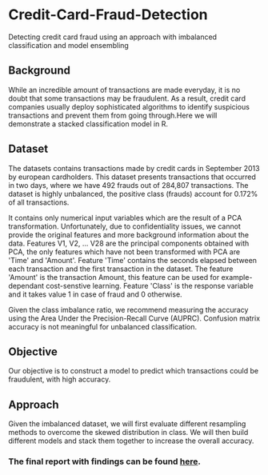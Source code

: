 # Credit-Card-Fraud-Detection
Detecting credit card fraud using  an approach with imbalanced classification and model ensembling

## Background
While an incredible amount of transactions are made everyday, it is no doubt that some transactions may be fraudulent. As a result, credit card companies usually deploy sophisticated algorithms to identify suspicious transactions and prevent them from going through.Here we will demonstrate a stacked classification model in R.

## Dataset
The datasets contains transactions made by credit cards in September 2013 by european cardholders. This dataset presents transactions that occurred in two days, where we have 492 frauds out of 284,807 transactions. The dataset is highly unbalanced, the positive class (frauds) account for 0.172% of all transactions.

It contains only numerical input variables which are the result of a PCA transformation. Unfortunately, due to confidentiality issues, we cannot provide the original features and more background information about the data. Features V1, V2, ... V28 are the principal components obtained with PCA, the only features which have not been transformed with PCA are 'Time' and 'Amount'. Feature 'Time' contains the seconds elapsed between each transaction and the first transaction in the dataset. The feature 'Amount' is the transaction Amount, this feature can be used for example-dependant cost-senstive learning. Feature 'Class' is the response variable and it takes value 1 in case of fraud and 0 otherwise.

Given the class imbalance ratio, we recommend measuring the accuracy using the Area Under the Precision-Recall Curve (AUPRC). Confusion matrix accuracy is not meaningful for unbalanced classification.

## Objective
Our objective is to construct a model to predict which transactions could be fraudulent, with high accuracy.

## Approach
Given the imbalanced dataset, we will first evaluate different resampling methods to overcome the skewed distribution in class. We will then build different models and stack them together to increase the overall accuracy.

### The final report with findings can be found [here](http://rpubs.com/nitishghosal/370759).
